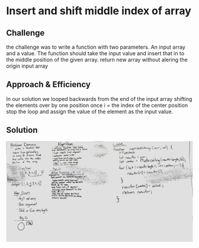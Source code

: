 # Insert and shift middle index of array
<!-- Short summary or background information -->

## Challenge
<!-- Description of the challenge -->
the challenge was to write a function with two parameters. An input array and a value. The function should take the input value and insert that in to the middle position of the given array. return new array without alering the origin input array

## Approach & Efficiency
<!-- What approach did you take? Why? What is the Big O space/time for this approach? -->
In our solution we looped backwards from the end of the input array shifting the elements over by one position once i = the index of the center position stop the loop and assign the value of the element as the input value.


## Solution
<!-- Embedded whiteboard image -->
![Whiteboard Image of Insert into an Array solution](./assets/array_shift.jpg "Solution to Code Challenge 02 - Insert a value into an array and shift")
